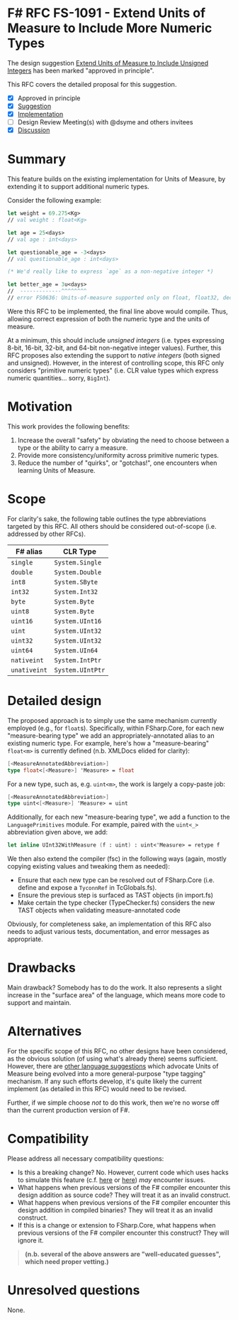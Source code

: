 # F# RFC FS-1091 - Extend Units of Measure to Include More Numeric Types

The design suggestion [Extend Units of Measure to Include Unsigned Integers](https://github.com/fsharp/fslang-suggestions/issues/901) has been marked "approved in principle".

This RFC covers the detailed proposal for this suggestion.

- [x] Approved in principle
- [x] [Suggestion](https://github.com/fsharp/fslang-suggestions/issues/901)
- [x] [Implementation](https://github.com/dotnet/fsharp/pull/9978)
- [ ] Design Review Meeting(s) with @dsyme and others invitees
- [x] [Discussion](https://github.com/fsharp/fslang-design/issues/496)

# Summary

This feature builds on the existing implementation for Units of Measure, by extending it to support additional numeric types.

Consider the following example:

```fsharp
let weight = 69.275<Kg>
// val weight : float<Kg>

let age = 25<days>
// val age : int<days>

let questionable_age = -3<days>
// val questionable_age : int<days>

(* We'd really like to express `age` as a non-negative integer *)

let better_age = 3u<days>
//  -------------^^^^^^^^
// error FS0636: Units-of-measure supported only on float, float32, decimal and signed integer types
```

Were this RFC to be implemented, the final line above would compile.
Thus, allowing correct expression of both the numeric type and the units of measure.

At a minimum, this should include _unsigned integers_ (i.e. types expressing 8-bit, 16-bit, 32-bit, and 64-bit non-negative integer values).
Further, this RFC proposes also extending the support to _native integers_ (both signed and unsigned).
However, in the interest of controlling scope, this RFC only considers "primitive numeric types" (i.e. CLR value types which express numeric quantities... sorry, `BigInt`).

# Motivation

This work provides the following benefits:

1. Increase the overall "safety" by obviating the need to choose between a type or the ability to carry a measure.
1. Provide more consistency/uniformity across primitive numeric types.
1. Reduce the number of "quirks", or "gotchas!", one encounters when learning Units of Measure.

# Scope

For clarity's sake, the following table outlines the type abbreviations targeted by this RFC.
All others should be considered out-of-scope (i.e. addressed by other RFCs).

 F# alias     | CLR Type
--------------|------------------
 `single`     | `System.Single`
 `double`     | `System.Double`
 `int8`       | `System.SByte`
 `int32`      | `System.Int32`
 `byte`       | `System.Byte`
 `uint8`      | `System.Byte`
 `uint16`     | `System.UInt16`
 `uint`       | `System.UInt32`
 `uint32`     | `System.UInt32`
 `uint64`     | `System.UIn64`
 `nativeint`  | `System.IntPtr`
 `unativeint` | `System.UIntPtr`

# Detailed design

The proposed approach is to simply use the same mechanism currently employed (e.g., for `float`s).
Specifically, within FSharp.Core, for each new "measure-bearing type" we add an appropriately-annotated alias to an existing numeric type.
For example, here's how a "measure-bearing" `float<m>` is currently defined (n.b. XMLDocs elided for clarity):

```fsharp
[<MeasureAnnotatedAbbreviation>]
type float<[<Measure>] 'Measure> = float
```

For a new type, such as, e.g. `uint<m>`, the work is largely a copy-paste job:

```fsharp
[<MeasureAnnotatedAbbreviation>]
type uint<[<Measure>] 'Measure> = uint
```

Additionally, for each new "measure-bearing type", we add a function to the `LanguagePrimitives` module.
For example, paired with the `uint<_>` abbreviation given above, we add:

```fsharp
let inline UInt32WithMeasure (f : uint) : uint<'Measure> = retype f
```

We then also extend the compiler (fsc) in the following ways (again, mostly copying existing values and tweaking them as needed):

+ Ensure that each new type can be resolved out of FSharp.Core (i.e. define and expose a `TyconnRef` in TcGlobals.fs).
+ Ensure the previous step is surfaced as TAST objects (in import.fs)
+ Make certain the type checker (TypeChecker.fs) considers the new TAST objects when validating measure-annotated code

Obviously, for completeness sake, an implementation of this RFC also needs to adjust various tests, documentation, and error messages as appropriate.

# Drawbacks

Main drawback? Somebody has to do the work.
It also represents a slight increase in the "surface area" of the language, which means more code to support and maintain.

# Alternatives

For the specific scope of this RFC, no other designs have been considered, as the obvious solution (of using what's already there) seems sufficient.
However, there are [other language suggestions][1] which advocate Units of Measure being evolved into a more general-purpose "type tagging" mechanism.
If any such efforts develop, it's quite likely the current implement (as detailed in this RFC) would need to be revised.

Further, if we simple choose _not_ to do this work, then we're no worse off than the current production version of F#.

# Compatibility

Please address all necessary compatibility questions:

* Is this a breaking change? No. However, current code which uses hacks to simulate this feature (c.f. [here][2] or [here][3]) _may_ encounter issues.
* What happens when previous versions of the F# compiler encounter this design addition as source code? They will treat it as an invalid construct.
* What happens when previous versions of the F# compiler encounter this design addition in compiled binaries? They will treat it as an invalid construct.
* If this is a change or extension to FSharp.Core, what happens when previous versions of the F# compiler encounter this construct? They will ignore it.

> **(n.b. several of the above answers are "well-educated guesses", which need proper vetting.)**

# Unresolved questions

None.



[1]: https://github.com/fsharp/fslang-suggestions/issues/563
[2]: http://www.fssnip.net/7UH/title/Generalized-Units-of-Measure-Revisited-using-method-overloading
[3]: http://www.fssnip.net/7UG/title/Generalized-Units-of-Measure-Revisited-using-SRTPs
